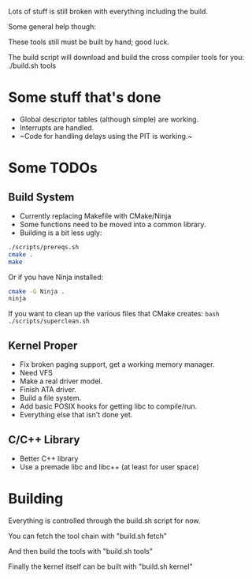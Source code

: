 Lots of stuff is still broken with everything including the build.

Some general help though:

These tools still must be built by hand; good luck.

The build script will download and build the cross compiler tools for you:
./build.sh tools

# Some stuff that's done
* Global descriptor tables (although simple) are working.
* Interrupts are handled.
* ~Code for handling delays using the PIT is working.~

# Some TODOs
## Build System
* Currently replacing Makefile with CMake/Ninja
* Some functions need to be moved into a common library.
* Building is a bit less ugly:

```bash
./scripts/prereqs.sh
cmake .
make
```

Or if you have Ninja installed:
```bash
cmake -G Ninja .
ninja
```

If you want to clean up the various files that CMake creates: ```bash ./scripts/superclean.sh```

## Kernel Proper
* Fix broken paging support, get a working memory manager.
* Need VFS
* Make a real driver model.
* Finish ATA driver.
* Build a file system.
* Add basic POSIX hooks for getting libc to compile/run.
* Everything else that isn't done yet.

## C/C++ Library
* Better C++ library
* Use a premade libc and libc++ (at least for user space)

# Building
Everything is controlled through the build.sh script for now.

You can fetch the tool chain with "build.sh fetch"

And then build the tools with "build.sh tools"

Finally the kernel itself can be built with "build.sh kernel"
